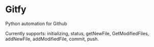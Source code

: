 # Gitfy
Python automation for Github

Currently supports:
initializing, status, getNewFile, GetModifiedFiles, addNewFile, addModifiedFile, commit, push. 